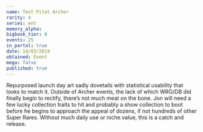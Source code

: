```yaml
---
name: Test Pilot Archer
rarity: 4
series: ent
memory_alpha:
bigbook_tier: 8
events: 25
in_portal: true
date: 14/03/2019
obtained: Event
mega: false
published: true
---
```


Repurposed launch day art sadly dovetails with statistical usability that looks to match it. Outside of Archer events, the lack of which WRG/DB did finally begin to rectify, there’s not much meat on the bone. Jon will need a few lucky collection traits to hit and probably a show collection to boot before he begins to approach the appeal of dozens, if not hundreds of other Super Rares. Without much daily use or niche value, this is a catch and release.

